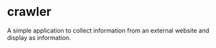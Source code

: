 # crawler
A simple application to collect information from an external website and display as information.

